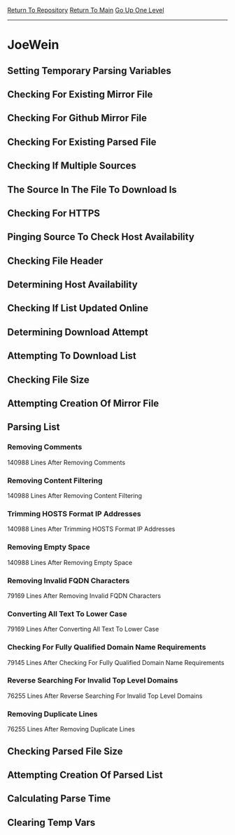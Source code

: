 [Return To Repository](https://github.com/deathbybandaid/piholeparser/)
[Return To Main](https://github.com/deathbybandaid/piholeparser/blob/master/RecentRunLogs/Mainlog.md)
[Go Up One Level](https://github.com/deathbybandaid/piholeparser/blob/master/RecentRunLogs/TopLevelScripts/30-Processing-External-Blacklists.md)
____________________________________
# JoeWein
## Setting Temporary Parsing Variables
## Checking For Existing Mirror File
## Checking For Github Mirror File
## Checking For Existing Parsed File
## Checking If Multiple Sources
## The Source In The File To Download Is
## Checking For HTTPS
## Pinging Source To Check Host Availability
## Checking File Header
## Determining Host Availability
## Checking If List Updated Online
## Determining Download Attempt
## Attempting To Download List
## Checking File Size
## Attempting Creation Of Mirror File
## Parsing List
### Removing Comments
140988 Lines After Removing Comments
### Removing Content Filtering
140988 Lines After Removing Content Filtering
### Trimming HOSTS Format IP Addresses
140988 Lines After Trimming HOSTS Format IP Addresses
### Removing Empty Space
140988 Lines After Removing Empty Space
### Removing Invalid FQDN Characters
79169 Lines After Removing Invalid FQDN Characters
### Converting All Text To Lower Case
79169 Lines After Converting All Text To Lower Case
### Checking For Fully Qualified Domain Name Requirements
79145 Lines After Checking For Fully Qualified Domain Name Requirements
### Reverse Searching For Invalid Top Level Domains
76255 Lines After Reverse Searching For Invalid Top Level Domains
### Removing Duplicate Lines
76255 Lines After Removing Duplicate Lines
## Checking Parsed File Size
## Attempting Creation Of Parsed List
## Calculating Parse Time
## Clearing Temp Vars
